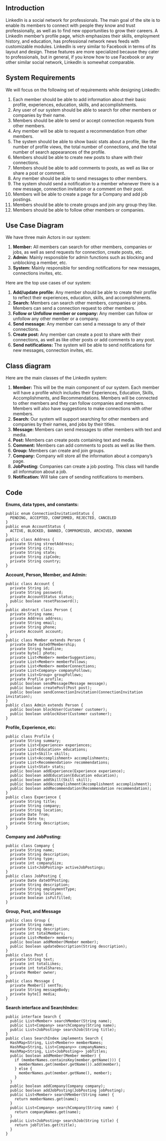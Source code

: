 ## Introduction

LinkedIn is a social network for professionals. 
The main goal of the site is to enable its members to connect with people they know and trust professionally, as well as to find new opportunities to grow their careers.
A LinkedIn member’s profile page, which emphasizes their skills, employment history, and education, has professional network news feeds with customizable modules.
LinkedIn is very similar to Facebook in terms of its layout and design. 
These features are more specialized because they cater to professionals, but in general, if you know how to use Facebook or any other similar social network, LinkedIn is somewhat comparable.

## System Requirements 

We will focus on the following set of requirements while designing LinkedIn:
1. Each member should be able to add information about their basic profile, experiences, education, skills, and accomplishments.
2. Any user of our system should be able to search for other members or companies by their name.
3. Members should be able to send or accept connection requests from other members.
4. Any member will be able to request a recommendation from other members.
5. The system should be able to show basic stats about a profile, like the number of profile views, the total number of connections, and the total number of search appearances of the profile.
6. Members should be able to create new posts to share with their connections.
7. Members should be able to add comments to posts, as well as like or share a post or comment.
8. Any member should be able to send messages to other members.
9. The system should send a notification to a member whenever there is a new message, connection invitation or a comment on their post.
10. Members will be able to create a page for a Company and add job postings.
11. Members should be able to create groups and join any group they like.
12. Members should be able to follow other members or companies.

## Use Case Diagram

We have three main Actors in our system:
1. **Member:** All members can search for other members, companies or jobs, as well as send requests for connection, create posts, etc.
2. **Admin:** Mainly responsible for admin functions such as blocking and unblocking a member, etc.
3. **System:** Mainly responsible for sending notifications for new messages, connections invites, etc.

Here are the top use cases of our system:

1. **Add/update profile:** Any member should be able to create their profile to reflect their experiences, education, skills, and accomplishments.
2. **Search:** Members can search other members, companies or jobs. Members can send a connection request to other members.
3. **Follow or Unfollow member or company:** Any member can follow or unfollow any other member or a company.
4. **Send message:** Any member can send a message to any of their connections.
5. **Create post:** Any member can create a post to share with their connections, as well as like other posts or add comments to any post.
6. **Send notifications:** The system will be able to send notifications for new messages, connection invites, etc.


## Class diagram

Here are the main classes of the LinkedIn system:
1. **Member:** This will be the main component of our system. Each member will have a profile which includes their Experiences, Education, Skills, Accomplishments, and Recommendations. Members will be connected to other members and they can follow companies and members. Members will also have suggestions to make connections with other members.
2. **Search:** Our system will support searching for other members and companies by their names, and jobs by their titles.
3. **Message:** Members can send messages to other members with text and media.
4. **Post:** Members can create posts containing text and media.
5. **Comment:** Members can add comments to posts as well as like them.
6. **Group:** Members can create and join groups.
7. **Company:** Company will store all the information about a company’s page.
8. **JobPosting:** Companies can create a job posting. This class will handle all information about a job.
9. **Notification:** Will take care of sending notifications to members.


## Code

**Enums, data types, and constants:**


```
public enum ConnectionInvitationStatus {
  PENDING, ACCEPTED, CONFIRMED, REJECTED, CANCELED
}
public enum AccountStatus {
  ACTIVE, BLOCKED, BANNED, COMPROMISED, ARCHIVED, UNKNOWN
}
public class Address {
  private String streetAddress;
  private String city;
  private String state;
  private String zipCode;
  private String country;
}
```

**Account, Person, Member, and Admin:**

```
public class Account {
  private String id;
  private String password;
  private AccountStatus status;
  public boolean resetPassword();
}
public abstract class Person {
  private String name;
  private Address address;
  private String email;
  private String phone;
  private Account account;
}
public class Member extends Person {
  private Date dateOfMembership;
  private String headline;
  private byte[] photo;
  private List<Member> memberSuggestions;
  private List<Member> memberFollows;
  private List<Member> memberConnections;
  private List<Company> companyFollows;
  private List<Group> groupFollows;
  private Profile profile;
  public boolean sendMessage(Message message);
  public boolean createPost(Post post);
  public boolean sendConnectionInvitation(ConnectionInvitation invitation);
}
public class Admin extends Person {
  public boolean blockUser(Customer customer);
  public boolean unblockUser(Customer customer);
}
```

**Profile, Experience, etc:**

```
public class Profile {
  private String summary;
  private List<Experience> experiences;
  private List<Education> educations;
  private List<Skill> skills;
  private List<Accomplishment> accomplishments;
  private List<Recommendation> recommendations;
  private List<Stat> stats;
  public boolean addExperience(Experience experience);
  public boolean addEducation(Education education);
  public boolean addSkill(Skill skill);
  public boolean addAccomplishment(Accomplishment accomplishment);
  public boolean addRecommendation(Recommendation recommendation);
}
public class Experience {
  private String title;
  private String company;
  private String location;
  private Date from;
  private Date to;
  private String description;
}
```

**Company and JobPosting:**

```
public class Company {
  private String name;
  private String description;
  private String type;
  private int companySize;
  private List<JobPosting> activeJobPostings;
}
public class JobPosting {
  private Date dateOfPosting;
  private String description;
  private String employmentType;
  private String location;
  private boolean isFulfilled;
}
```

**Group, Post, and Message**


```
public class Group {
  private String name;
  private String description;
  private int totalMembers;
  private List<Member> members;
  public boolean addMember(Member member);
  public boolean updateDescription(String description);
}
public class Post {
  private String text;
  private int totalLikes;
  private int totalShares;
  private Member owner;
}
public class Message {
  private Member[] sentTo;
  private String messageBody;
  private byte[] media;
}
```

**Search interface and SearchIndex:**

```
public interface Search {
  public List<Member> searchMember(String name);
  public List<Company> searchCompany(String name);
  public List<JobPosting> searchJob(String title);
}
public class SearchIndex implements Search {
  HashMap<String, List<Member>> memberNames;
  HashMap<String, List<Company>> companyNames;
  HashMap<String, List<JobPosting>> jobTitles;
  public boolean addMember(Member member) {
    if (memberNames.containsKey(member.getName())) {
      memberNames.get(member.getName()).add(member);
    } else {
      memberNames.put(member.getName(), member);
    }   
  }
  public boolean addCompany(Company company);
  public boolean addJobPosting(JobPosting jobPosting);
  public List<Member> searchMember(String name) {
    return memberNames.get(name);
  }
  public List<Company> searchCompany(String name) {
    return companyNames.get(name);
  }
  public List<JobPosting> searchJob(String title) {
    return jobTitles.get(title);
  } 
}
```

